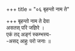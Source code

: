 +++
title = "०६ बृहन्तो नाम ते"

+++
बृहन्तो नाम ते देवा  
असतस् परि जज्ञिरे ।  
एकं तद् अङ्गं स्कम्भस्य-  
-असद् आहुः परो जनाः ॥
